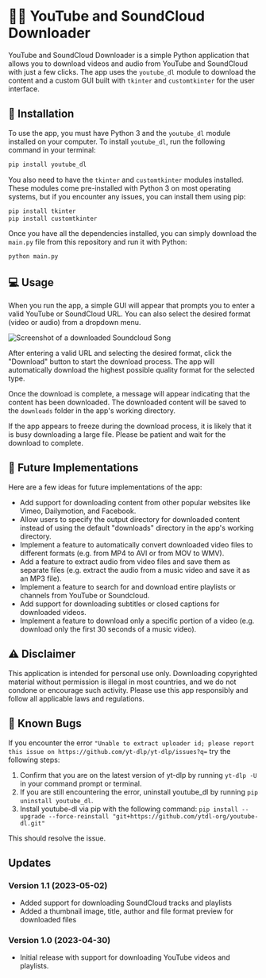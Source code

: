 
# 🎥🎵 YouTube and SoundCloud Downloader 

YouTube and SoundCloud Downloader is a simple Python application that allows you to download videos and audio from YouTube and SoundCloud with just a few clicks. The app uses the `youtube_dl` module to download the content and a custom GUI built with `tkinter` and `customtkinter` for the user interface.

## 🚀 Installation

To use the app, you must have Python 3 and the `youtube_dl` module installed on your computer. To install `youtube_dl`, run the following command in your terminal:

```bash
pip install youtube_dl
```

You also need to have the `tkinter` and `customtkinter` modules installed. These modules come pre-installed with Python 3 on most operating systems, but if you encounter any issues, you can install them using pip:

```bash
pip install tkinter
pip install customtkinter
```

Once you have all the dependencies installed, you can simply download the `main.py` file from this repository and run it with Python:

```bash
python main.py
```

## 💻 Usage

When you run the app, a simple GUI will appear that prompts you to enter a valid YouTube or SoundCloud URL. You can also select the desired format (video or audio) from a dropdown menu.

![Screenshot of a downloaded Soundcloud Song](https://i.imgur.com/gHMIeqC.png)

After entering a valid URL and selecting the desired format, click the "Download" button to start the download process. The app will automatically download the highest possible quality format for the selected type.

Once the download is complete, a message will appear indicating that the content has been downloaded. The downloaded content will be saved to the `downloads` folder in the app's working directory.

If the app appears to freeze during the download process, it is likely that it is busy downloading a large file. Please be patient and wait for the download to complete.



## 🚀 Future Implementations

Here are a few ideas for future implementations of the app:

- Add support for downloading content from other popular websites like Vimeo, Dailymotion, and Facebook.
- Allow users to specify the output directory for downloaded content instead of using the default "downloads" directory in the app's working directory.
- Implement a feature to automatically convert downloaded video files to different formats (e.g. from MP4 to AVI or from MOV to WMV).
- Add a feature to extract audio from video files and save them as separate files (e.g. extract the audio from a music video and save it as an MP3 file).
- Implement a feature to search for and download entire playlists or channels from YouTube or Soundcloud.
- Add support for downloading subtitles or closed captions for downloaded videos.
- Implement a feature to download only a specific portion of a video (e.g. download only the first 30 seconds of a music video).

## ⚠️ Disclaimer

This application is intended for personal use only. Downloading copyrighted material without permission is illegal in most countries, and we do not condone or encourage such activity. Please use this app responsibly and follow all applicable laws and regulations.

## 🐛 Known Bugs

If you encounter the error `"Unable to extract uploader id; please report this issue on https://github.com/yt-dlp/yt-dlp/issues?q=` try the following steps:

1. Confirm that you are on the latest version of yt-dlp by running `yt-dlp -U` in your command prompt or terminal.
2. If you are still encountering the error, uninstall youtube_dl by running `pip uninstall youtube_dl`.
3. Install youtube-dl via pip with the following command: `pip install --upgrade --force-reinstall "git+https://github.com/ytdl-org/youtube-dl.git"`

This should resolve the issue.

## Updates

### Version 1.1 (2023-05-02)
- Added support for downloading SoundCloud tracks and playlists
- Added a thumbnail image, title, author and file format preview for downloaded files

### Version 1.0 (2023-04-30)
- Initial release with support for downloading YouTube videos and playlists.
